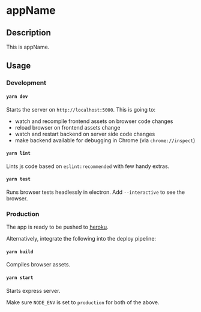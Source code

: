 # appName

## Description

This is appName.

## Usage

### Development

#### `yarn dev`

Starts the server on `http://localhost:5000`. This is going to:

- watch and recompile frontend assets on browser code changes
- reload browser on frontend assets change
- watch and restart backend on server side code changes
- make backend available for debugging in Chrome (via `chrome://inspect`)

#### `yarn lint`

Lints js code based on `eslint:recommended` with few handy extras.

#### `yarn test`

Runs browser tests headlessly in electron. Add `--interactive` to see the browser.

### Production

The app is ready to be pushed to [heroku](https://www.heroku.com/).

Alternatively, integrate the following into the deploy pipeline:

#### `yarn build`

Compiles browser assets.

#### `yarn start`

Starts express server.

Make sure `NODE_ENV` is set to `production` for both of the above.
